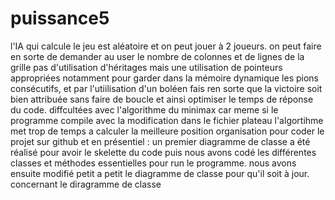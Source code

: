 # puissance5

l'IA qui calcule le jeu est aléatoire et on peut jouer à 2 joueurs. 
on peut faire en sorte de demander au user le nombre de colonnes et de lignes de la grille 
pas d'utilisation d'héritages mais une utilisation de pointeurs appropriées notamment pour garder dans la mémoire dynamique les pions consécutifs, et par l'utiilisation d'un boléen fais ren sorte que la victoire soit bien attribuée sans faire de boucle et ainsi optimiser le temps de réponse du code.
diffcultées avec l'algorithme du minimax car meme si le programme compile avec la modification dans le fichier plateau l'algortihme met trop de temps a calculer la meilleure position 
organisation pour coder le projet sur github et en présentiel : un premier diagramme de classe a été réalisé pour avoir le skelette du code puis nous avons codé les différentes classes et méthodes essentielles pour run le programme. nous avons ensuite modifié petit a petit le diagramme de classe pour qu'il soit à jour.
concernant le diragramme de classe
